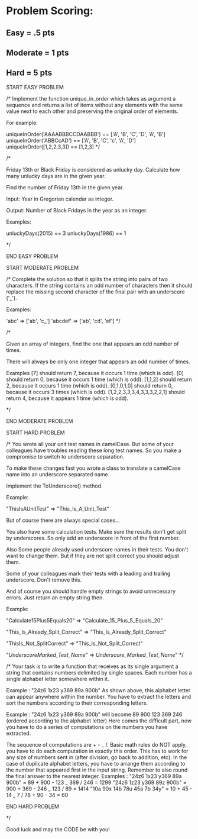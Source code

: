 # Problem Scoring:

## Easy = .5 pts
## Moderate = 1 pts
## Hard = 5 pts

START EASY PROBLEM

/\*
Implement the function unique_in_order which takes as argument a sequence and returns a list of items without any elements with the same value next to each other and preserving the original order of elements.

For example:

uniqueInOrder('AAAABBBCCDAABBB') == ['A', 'B', 'C', 'D', 'A', 'B']
uniqueInOrder('ABBCcAD') == ['A', 'B', 'C', 'c', 'A', 'D']
uniqueInOrder([1,2,2,3,3]) == [1,2,3]
\*/

/\*

Friday 13th or Black Friday is considered as unlucky day. Calculate how many unlucky days are in the given year.

Find the number of Friday 13th in the given year.

Input: Year in Gregorian calendar as integer.

Output: Number of Black Fridays in the year as an integer.

Examples:

unluckyDays(2015) == 3
unluckyDays(1986) == 1

\*/

END EASY PROBLEM

START MODERATE PROBLEM

/\*
Complete the solution so that it splits the string into pairs of two characters. If the string contains an odd number of characters then it should replace the missing second character of the final pair with an underscore ('\_').

Examples:

'abc' => ['ab', 'c_']
'abcdef' => ['ab', 'cd', 'ef']
\*/

/\*

Given an array of integers, find the one that appears an odd number of times.

There will always be only one integer that appears an odd number of times.

Examples
[7] should return 7, because it occurs 1 time (which is odd).
[0] should return 0, because it occurs 1 time (which is odd).
[1,1,2] should return 2, because it occurs 1 time (which is odd).
[0,1,0,1,0] should return 0, because it occurs 3 times (which is odd).
[1,2,2,3,3,3,4,3,3,3,2,2,1] should return 4, because it appears 1 time (which is odd).

\*/

END MODERATE PROBLEM

START HARD PROBLEM

/\*
You wrote all your unit test names in camelCase. But some of your colleagues have troubles reading these long test names. So you make a compromise to switch to underscore separation.

To make these changes fast you wrote a class to translate a camelCase name into an underscore separated name.

Implement the ToUnderscore() method.

Example:

"ThisIsAUnitTest" => "This_Is_A_Unit_Test"

But of course there are always special cases...

You also have some calculation tests. Make sure the results don't get split by underscores. So only add an underscore in front of the first number.

Also Some people already used underscore names in their tests. You don't want to change them. But if they are not split correct you should adjust them.

Some of your colleagues mark their tests with a leading and trailing underscore. Don't remove this.

And of course you should handle empty strings to avoid unnecessary errors. Just return an empty string then.

Example:

"Calculate15Plus5Equals20" => "Calculate_15_Plus_5_Equals_20"

"This_Is_Already_Split_Correct" => "This_Is_Already_Split_Correct"

"ThisIs_Not_SplitCorrect" => "This_Is_Not_Split_Correct"

"_UnderscoreMarked_Test_Name_" => _Underscore_Marked_Test_Name_"
\*/

/\*
Your task is to write a function that receives as its single argument a string that contains numbers delimited by single spaces. Each number has a single alphabet letter somewhere within it.

Example : "24z6 1x23 y369 89a 900b"
As shown above, this alphabet letter can appear anywhere within the number. You have to extract the letters and sort the numbers according to their corresponding letters.

Example : "24z6 1x23 y369 89a 900b" will become 89 900 123 369 246 (ordered according to the alphabet letter)
Here comes the difficult part, now you have to do a series of computations on the numbers you have extracted.

The sequence of computations are + - _ /. Basic math rules do NOT apply, you have to do each computation in exactly this order.
This has to work for any size of numbers sent in (after division, go back to addition, etc).
In the case of duplicate alphabet letters, you have to arrange them according to the number that appeared first in the input string.
Remember to also round the final answer to the nearest integer.
Examples :
"24z6 1x23 y369 89a 900b" = 89 + 900 - 123 _ 369 / 246 = 1299
"24z6 1z23 y369 89z 900b" = 900 + 369 - 246 _ 123 / 89 = 1414
"10a 90x 14b 78u 45a 7b 34y" = 10 + 45 - 14 _ 7 / 78 + 90 - 34 = 60

END HARD PROBLEM

\*/

Good luck and may the CODE be with you!
